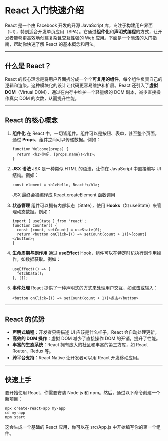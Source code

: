 # React 入门快速介绍

React 是一个由 Facebook 开发的开源 JavaScript 库，专注于构建用户界面（UI），特别适合开发单页应用（SPA）。它通过**组件化**和**声明式编程**的方式，让开发者能够更高效地创建复杂且交互性强的 Web 应用。下面是一个简洁的入门指南，帮助你快速了解 React 的基本概念和用法。

------

## 什么是 React？

React 的核心理念是将用户界面拆分成一个个**可复用的组件**，每个组件负责自己的逻辑和渲染。这种模块化的设计让代码更容易维护和扩展。React 还引入了**虚拟 DOM**（Virtual DOM），通过在内存中维护一个轻量级的 DOM 副本，减少直接操作真实 DOM 的次数，从而提升性能。

------

## React 的核心概念

1. **组件化**
    在 React 中，一切皆组件。组件可以是按钮、表单，甚至整个页面。通过 **Props**，组件之间可以传递数据。例如：

   ```react
   function Welcome(props) {
     return <h1>你好, {props.name}!</h1>;
   }
   ```

   

2. **JSX 语法**
    JSX 是一种类似 HTML 的语法，让你在 JavaScript 中直接编写 UI 结构。例如：

   ```react
   const element = <h1>Hello, React!</h1>;
   ```

   JSX 最终会被编译成 React.createElement 函数调用

3. **状态管理**
    组件可以拥有内部状态（State），使用 **Hooks**（如 useState）来管理动态数据。例如：

   ```react
   import { useState } from 'react';
   function Counter() {
     const [count, setCount] = useState(0);
     return <button onClick={() => setCount(count + 1)}>{count}</button>;
   }
   ```

4. **生命周期与副作用**
    通过 **useEffect** Hook，组件可以在特定时机执行副作用操作，如数据获取。例如：

   ```react
   useEffect(() => {
     fetchData();
   }, []);
   ```

5. **事件处理**
    React 提供了一种声明式的方式来处理用户交互，如点击或输入：

   ```react
   <button onClick={() => setCount(count + 1)}>点击</button>
   ```

------

## React 的优势

- **声明式编程**：开发者只需描述 UI 应该是什么样子，React 会自动处理更新。
- **高效的 DOM 操作**：虚拟 DOM 减少了直接操作 DOM 的开销，提升了性能。
- **丰富的生态系统**：React 拥有庞大的社区和丰富的第三方库，如 React Router、Redux 等。
- **跨平台支持**：React Native 让开发者可以用 React 开发移动应用。

------

## 快速上手

要开始使用 React，你需要安装 Node.js 和 npm。然后，通过以下命令创建一个新项目：

```
npx create-react-app my-app 
cd my-app 
npm start
```

这会生成一个基础的 React 应用，你可以在 src/App.js 中开始编写你的第一个组件。
